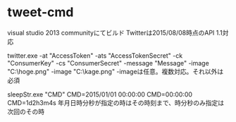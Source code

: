 # tweet-cmd
visual studio 2013 communityにてビルド
Twitterは2015/08/08時点のAPI 1.1対応

twitter.exe -at "AccessToken" -ats "AccessTokenSecret" -ck "ConsumerKey" -cs "ConsumerSecret" -message "Message" -image "C:\hoge.png"  -image "C:\kage.png" 
-imageは任意。複数対応。それ以外は必須

sleepStr.exe "CMD"
CMD=2015/01/01 00:00:00
CMD=00:00:00
CMD=1d2h3m4s
年月日時分秒が指定の時はその時刻まで、時分秒のみ指定は次回のその時
